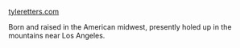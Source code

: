[tyleretters.com](https://tyleretters.com)

Born and raised in the American midwest, presently holed up in the mountains near Los Angeles.
